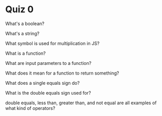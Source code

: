 # Quiz 0

What's a boolean?

What's a string?

What symbol is used for multiplication in JS?

What is a function?

What are input parameters to a function?

What does it mean for a function to return something?

What does a single equals sign do?

What is the double equals sign used for?

double equals, less than, greater than, and not equal are all examples of what kind of operators?
